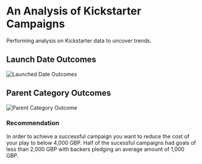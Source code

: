 # An Analysis of Kickstarter Campaigns
Performing analysis on Kickstarter data to uncover trends.
## Launch Date Outcomes
![Launched Date Outcomes](~/Desktop/Crowdfunding_Analysis/to/Launched_Date_Outcomes.png)
## Parent Category Outcomes
![Parent Category Outcome](~/Desktop/to/Parent_Category_Outcome.png)
### Recommendation
In order to achieve a successful campaign you want to reduce the cost of your play to below 4,000 GBP. Half of the sucessful campaigns had goals of less than 2,000 GBP with backers pledging an average amount of 1,000 GBP.
